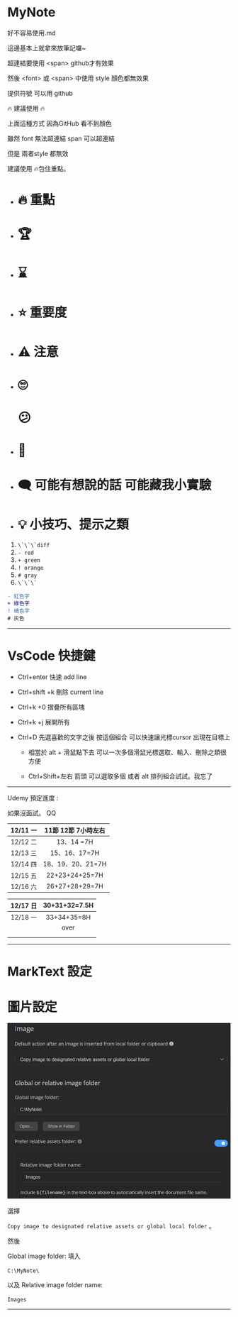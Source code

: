 # MyNote

好不容易使用.md

這邊基本上就拿來放筆記囉~

超連結要使用 \<span>  github才有效果

然後 \<font> 或 \<span> 中使用 style 顏色都無效果

提供符號 可以用 github

🔥 建議使用 🔥

上面這種方式 因為GitHub 看不到顏色

雖然 font 無法超連結 span 可以超連結

但是 兩者style 都無效

建議使用 🔥包住重點。

- # 🔥 重點

- # 🏆

- # ⌛

- # ⭐ 重要度

- # ⚠️ 注意

- # 🙄
  
  ### 
  
  # 😕

- # 🍉

- # 🗨 可能有想說的話 可能藏我小實驗

- # 💡 小技巧、提示之類
1. ``\`\`\`diff``
2. `- red`
3. `+ green`
4. `! orange`
5. `# gray`
6. `` \`\`\` ``

```diff
- 紅色字
+ 綠色字
! 橘色字
# 灰色
```

---

# VsCode 快捷鍵

- Ctrl+enter 快速 add line

- Ctrl+shift +k 刪除 current line

- Ctrl+k +0  摺疊所有區塊

- Ctrl+k +j   展開所有

- Ctrl+D 先選喜歡的文字之後 按這個組合 可以快速讓光標cursor 出現在目標上
  
  - 相當於 alt + 滑鼠點下去 可以一次多個滑鼠光標選取、輸入、刪除之類很方便
  
  - Ctrl+Shift+左右 箭頭 可以選取多個 或者 alt 排列組合試試。我忘了

---

Udemy 預定進度 :

如果沒面試。 QQ

| 12/11 一 | 11節 12節 7小時左右  |
|:-------:|:--------------:|
| 12/12 二 | 13、14 =7H      |
| 12/13 三 | 15、16、17=7H    |
| 12/14 四 | 18、19、20、21=7H |
| 12/15 五 | 22+23+24+25=7H |
| 12/16 六 | 26+27+28+29=7H |

| 12/17 日 | 30+31+32=7.5H |
|:-------:|:-------------:|
| 12/18 一 | 33+34+35=8H   |
|         | over          |
|         |               |
|         |               |

---

# MarkText 設定

# 圖片設定

![](Images/2023-12-13-17-14-05-image.png)

選擇

`Copy image to designated relative assets or global local folder` 。

然後

Global image folder: 填入

`C:\MyNote\`

以及 Relative image folder name:

`Images`

---
